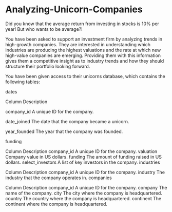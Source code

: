 # Analyzing-Unicorn-Companies

Did you know that the average return from investing in stocks is 10% per year! But who wants to be average?!

You have been asked to support an investment firm by analyzing trends in high-growth companies. They are interested in understanding which industries are producing the highest valuations and the rate at which new high-value companies are emerging. Providing them with this information gives them a competitive insight as to industry trends and how they should structure their portfolio looking forward.

You have been given access to their unicorns database, which contains the following tables:

dates

Column	            Description

company_id	        A unique ID for the company.

date_joined	        The date that the company became a unicorn.

year_founded	      The year that the company was founded.

funding

Column	Description
company_id	A unique ID for the company.
valuation	Company value in US dollars.
funding	The amount of funding raised in US dollars.
select_investors	A list of key investors in the company.
industries

Column	Description
company_id	A unique ID for the company.
industry	The industry that the company operates in.
companies

Column	Description
company_id	A unique ID for the company.
company	The name of the company.
city	The city where the company is headquartered.
country	The country where the company is headquartered.
continent	The continent where the company is headquartered.
